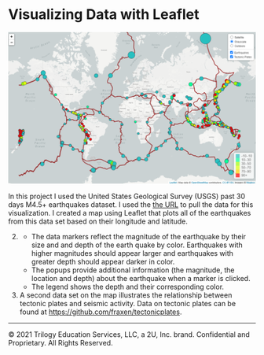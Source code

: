 # Visualizing Data with Leaflet

![screenshot](Images/Advanced.png)

In this project I used the United States Geological Survey (USGS) past 30 days M4.5+ earthquakes dataset.  I used the [the URL](https://earthquake.usgs.gov/earthquakes/feed/v1.0/summary/4.5_week.geojson) to pull the data for this visualization. I created a map using Leaflet that plots all of the earthquakes from this data set based on their longitude and latitude.

2. * The data markers reflect the magnitude of the earthquake by their size and and depth of the earth quake by color. Earthquakes with higher magnitudes should appear larger and earthquakes with greater depth should appear darker in color.
   * The popups provide additional information (the magnitude, the location and depth) about the earthquake when a marker is clicked.
   * The legend shows the depth and their corresponding color.
2.   A second data set on the map illustrates the relationship between tectonic plates and seismic activity. Data on tectonic plates can be found at <https://github.com/fraxen/tectonicplates>.

- - -

© 2021 Trilogy Education Services, LLC, a 2U, Inc. brand. Confidential and Proprietary. All Rights Reserved.